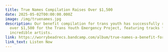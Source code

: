 ```yaml
---
title: True Names Compilation Raises Over $1,500
date: 2025-05-02T00:00:00.000Z
image: /img/truenames.jpg
description: Our benefit compilation for trans youth has successfully raised
  over $1,500 for the Trans Youth Emergency Project, featuring tracks from 18
  incredible artists.
link: https://worrybeadrecs.bandcamp.com/album/true-names-a-benefit-for-trans-youth
link_text: Listen Now
---
```

